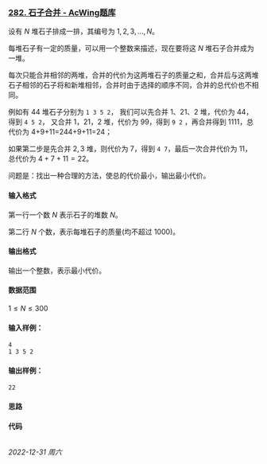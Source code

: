 ### [282. 石子合并 - AcWing题库](https://www.acwing.com/problem/content/284/)

设有 $N$ 堆石子排成一排，其编号为 $1,2,3, \dots ,N$。

每堆石子有一定的质量，可以用一个整数来描述，现在要将这 $N$ 堆石子合并成为一堆。

每次只能合并相邻的两堆，合并的代价为这两堆石子的质量之和，合并后与这两堆石子相邻的石子将和新堆相邻，合并时由于选择的顺序不同，合并的总代价也不相同。

例如有 44 堆石子分别为 `1 3 5 2`， 我们可以先合并 1、21、2 堆，代价为 44，得到 `4 5 2`， 又合并 1，21，2 堆，代价为 99，得到 `9 2` ，再合并得到 1111，总代价为 4+9+11=244+9+11=24；

如果第二步是先合并 $2,3$ 堆，则代价为 $7$，得到 `4 7`，最后一次合并代价为 $11$，总代价为 $4+7+11=22$。

问题是：找出一种合理的方法，使总的代价最小，输出最小代价。

#### 输入格式

第一行一个数 $N$ 表示石子的堆数 $N$。

第二行 $N$ 个数，表示每堆石子的质量(均不超过 $1000$)。

#### 输出格式

输出一个整数，表示最小代价。

#### 数据范围

$1 \leq N \leq 300$

#### 输入样例：

```
4
1 3 5 2
```

#### 输出样例：

```
22
```

#### 思路



#### 代码

```cpp
```


*2022-12-31 周六*